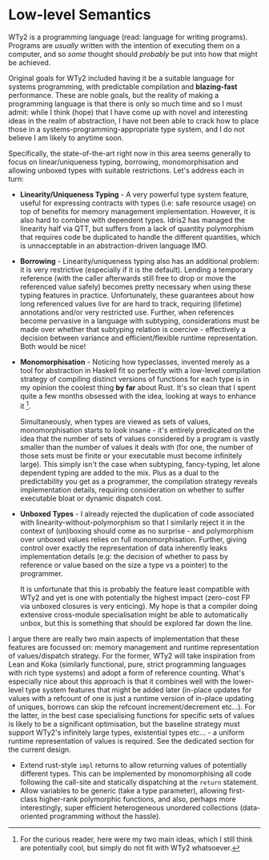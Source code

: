 # Low-level Semantics

WTy2 is a programming language (read: language for writing programs). Programs are _usually_ written with the intention of executing them on a computer, and so _some_ thought should _probably_ be put into how that might be achieved.

Original goals for WTy2 included having it be a suitable language for systems programming, with predictable compilation and **blazing-fast** performance. These are noble goals, but the reality of making a programming language is that there is only so much time and so I must admit: while I think (hope) that I have come up with novel and interesting ideas in the realm of abstraction, I have not been able to crack how to place those in a systems-programming-appropriate type system, and I do not believe I am likely to anytime soon.

Specifically, the state-of-the-art right now in this area seems generally to focus on linear/uniqueness typing, borrowing, monomorphisation and allowing unboxed types with suitable restrictions. Let's address each in turn:

- **Linearity/Uniqueness Typing** - A very powerful type system feature, useful for expressing contracts with types (i.e: safe resource usage) on top of benefits for memory management implementation. However, it is also hard to combine with dependent types. Idris2 has managed the linearity half via QTT, but suffers from a lack of quantity polymorphism that requires code be duplicated to handle the different quantities, which is unnacceptable in an abstraction-driven language IMO.

- **Borrowing** - Linearity/uniqueness typing also has an additional problem: it is very restrictive (especially if it is the default). Lending a temporary reference (with the caller afterwards still free to drop or move the referenced value safely) becomes pretty necessary when using these typing features in practice. Unfortunately, these guarantees about how long referenced values live for are hard to track, requiring (lifetime) annotations and/or very restricted use.
  Further, when references become pervasive in a language with subtyping, considerations must be made over whether that subtyping relation is coercive - effectively a decision between variance and efficient/flexible runtime representation. Both would be nice!

- **Monomorphisation** - Noticing how typeclasses, invented merely as a tool for abstraction in Haskell fit so perfectly with a low-level compilation strategy of compiling distinct versions of functions for each type is in my opinion the coolest thing **by far** about Rust. It's so clean that I spent quite a few months obsessed with the idea, looking at ways to enhance it [^note].

  Simultaneously, when types are viewed as sets of values, monomorphisation starts to look insane - it's entirely predicated on the idea that the number of sets of values considered by a program is vastly smaller than the number of values it deals with (for one, the number of those sets must be finite or your executable must become infinitely large). This simply isn't the case when subtyping, fancy-typing, let alone dependent typing are added to the mix. Plus as a dual to the predictability you get as a programmer, the compilation strategy reveals implementation details, requiring consideration on whether to suffer executable bloat or dynamic dispatch cost.

- **Unboxed Types** - I already rejected the duplication of code associated with linearity-without-polymorphism so that I similarly reject it in the context of (un)boxing should come as no surprise - and polymorphism over unboxed values relies on full monomorphisation. Further, giving control over exactly the representation of data inherently leaks implementation details (e.g: the decision of whether to pass by reference or value based on the size a type vs a pointer) to the programmer.

  It is unfortunate that this is probably the feature least compatible with WTy2 and yet is one with potentially the highest impact (zero-cost FP via unboxed closures is very enticing). My hope is that a compiler doing extensive cross-module specialisation might be able to automatically unbox, but this is something that should be explored far down the line.

I argue there are really two main aspects of implementation that these features are focussed on: memory management and runtime representation of values/dispatch strategy. For the former, WTy2 will take inspiration from Lean and Koka (similarly functional, pure, strict programming languages with rich type systems) and adopt a form of reference counting. What's especially nice about this approach is that it combines well with the lower-level type system features that might be added later (in-place updates for values with a refcount of one is just a runtime version of in-place updating of uniques, borrows can skip the refcount increment/decrement etc...). For the latter, in the best case specialising functions for specific sets of values is likely to be a significant optimisation, but the baseline strategy must support WTy2's infinitely large types, existential types etc... - a uniform runtime representation of values is required. See the dedicated section for the current design.

[^note]: For the curious reader, here were my two main ideas, which I still think are potentially cool, but simply do not fit with WTy2 whatsoever.

- Extend rust-style `impl` returns to allow returning values of potentially different types. This can be implemented by monomorphising all code following the call-site and statically dispatching at the `return` statement.
- Allow variables to be generic (take a type parameter), allowing first-class higher-rank polymorphic functions, and also, perhaps more interestingly, super efficient heterogeneous unordered collections (data-oriented programming without the hassle).

